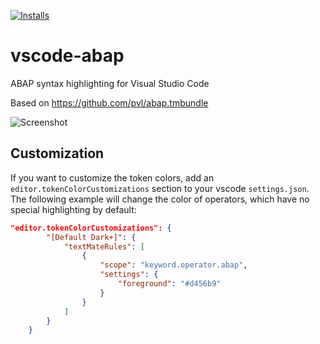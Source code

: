 [![Installs](https://vsmarketplacebadge.apphb.com/installs/larshp.vscode-abap.svg)](https://marketplace.visualstudio.com/items?itemName=larshp.vscode-abap)

# vscode-abap
ABAP syntax highlighting for Visual Studio Code

Based on https://github.com/pvl/abap.tmbundle

![Screenshot](https://raw.githubusercontent.com/larshp/vscode-abap/master/img/screenshot_20191124.png)

## Customization
If you want to customize the token colors, add an `editor.tokenColorCustomizations` section to your vscode `settings.json`. The following example will change the color of operators, which have no special highlighting by default:

```json
"editor.tokenColorCustomizations": {
        "[Default Dark+]": {
            "textMateRules": [
                {
                    "scope": "keyword.operator.abap",
                    "settings": {
                        "foreground": "#d456b9"
                    }
                }
            ]
        }
    }
```